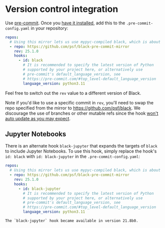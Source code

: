 # Version control integration

Use [pre-commit](https://pre-commit.com/). Once you
[have it installed](https://pre-commit.com/#install), add this to the
`.pre-commit-config.yaml` in your repository:

```yaml
repos:
  # Using this mirror lets us use mypyc-compiled black, which is about 2x faster
  - repo: https://github.com/psf/black-pre-commit-mirror
    rev: 25.1.0
    hooks:
      - id: black
        # It is recommended to specify the latest version of Python
        # supported by your project here, or alternatively use
        # pre-commit's default_language_version, see
        # https://pre-commit.com/#top_level-default_language_version
        language_version: python3.11
```

Feel free to switch out the `rev` value to a different version of Black.

Note if you'd like to use a specific commit in `rev`, you'll need to swap the repo
specified from the mirror to https://github.com/psf/black. We discourage the use of
branches or other mutable refs since the hook [won't auto update as you may
expect][pre-commit-mutable-rev].

## Jupyter Notebooks

There is an alternate hook `black-jupyter` that expands the targets of `black` to
include Jupyter Notebooks. To use this hook, simply replace the hook's `id: black` with
`id: black-jupyter` in the `.pre-commit-config.yaml`:

```yaml
repos:
  # Using this mirror lets us use mypyc-compiled black, which is about 2x faster
  - repo: https://github.com/psf/black-pre-commit-mirror
    rev: 25.1.0
    hooks:
      - id: black-jupyter
        # It is recommended to specify the latest version of Python
        # supported by your project here, or alternatively use
        # pre-commit's default_language_version, see
        # https://pre-commit.com/#top_level-default_language_version
        language_version: python3.11
```

```{note}
The `black-jupyter` hook became available in version 21.8b0.
```

[pre-commit-mutable-rev]:
  https://pre-commit.com/#using-the-latest-version-for-a-repository
                                                                                                                      